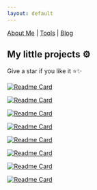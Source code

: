 ```yaml
---
layout: default
---
```


[About Me](./) | [Tools](https://tools.scp1337.com) | [Blog](https://blog.scp1337.com)

## My little projects ⚙️

Give a star if you like it ⭐✨

[![Readme Card](https://github-readme-stats.vercel.app/api/pin/?username=scp1337&theme=buefy&repo=Doginer)](https://github.com/scp1337/Doginer)

[![Readme Card](https://github-readme-stats.vercel.app/api/pin/?username=scp1337&theme=buefy&repo=BotFucek)](https://github.com/scp1337/BotFucek)

[![Readme Card](https://github-readme-stats.vercel.app/api/pin/?username=scp1337&theme=buefy&repo=AutoSnakeGame)](https://github.com/scp1337/AutoSnakeGame)

[![Readme Card](https://github-readme-stats.vercel.app/api/pin/?username=scp1337&theme=buefy&repo=PrivmyFile)](https://github.com/scp1337/PrivmyFile)

[![Readme Card](https://github-readme-stats.vercel.app/api/pin/?username=scp1337&theme=buefy&repo=MathQuiz)](https://github.com/scp1337/MathQuiz)

[![Readme Card](https://github-readme-stats.vercel.app/api/pin/?username=scp1337&theme=buefy&repo=Qur-an)](https://github.com/scp1337/Qur-an)

[![Readme Card](https://github-readme-stats.vercel.app/api/pin/?username=scp1337&theme=buefy&repo=siakad-absen-notify)](https://github.com/scp1337/siakad-absen-notify)

[![Readme Card](https://github-readme-stats.vercel.app/api/pin/?username=scp1337&theme=buefy&repo=AntiBadut)](https://github.com/scp1337/AntiBadut)
